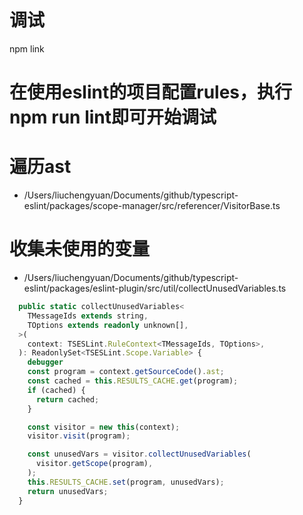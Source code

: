 # 调试
npm link

# 在使用eslint的项目配置rules，执行npm run lint即可开始调试


# 遍历ast
- /Users/liuchengyuan/Documents/github/typescript-eslint/packages/scope-manager/src/referencer/VisitorBase.ts

# 收集未使用的变量
- /Users/liuchengyuan/Documents/github/typescript-eslint/packages/eslint-plugin/src/util/collectUnusedVariables.ts
```ts
  public static collectUnusedVariables<
    TMessageIds extends string,
    TOptions extends readonly unknown[],
  >(
    context: TSESLint.RuleContext<TMessageIds, TOptions>,
  ): ReadonlySet<TSESLint.Scope.Variable> {
    debugger
    const program = context.getSourceCode().ast;
    const cached = this.RESULTS_CACHE.get(program);
    if (cached) {
      return cached;
    }

    const visitor = new this(context);
    visitor.visit(program);

    const unusedVars = visitor.collectUnusedVariables(
      visitor.getScope(program),
    );
    this.RESULTS_CACHE.set(program, unusedVars);
    return unusedVars;
  }
```